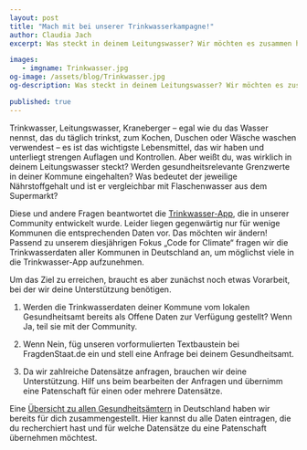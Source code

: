 ```yaml
---
layout: post
title: "Mach mit bei unserer Trinkwasserkampagne!"
author: Claudia Jach
excerpt: Was steckt in deinem Leitungswasser? Wir möchten es zusammen herausfinden und die Trinkwasser-App aus unserer Community mit den entsprechenden Daten füllen. Hilf uns dabei, indem du die Daten deiner Kommune recherchierst bzw. anfragst!

images:
   - imgname: Trinkwasser.jpg
og-image: /assets/blog/Trinkwasser.jpg
og-description: Was steckt in deinem Leitungswasser? Wir möchten es zusammen herausfinden und die Trinkwasser-App aus unserer Community mit den entsprechenden Daten füllen.

published: true
---
```

Trinkwasser, Leitungswasser, Kraneberger – egal wie du das Wasser nennst, das du täglich trinkst, zum Kochen, Duschen oder Wäsche waschen verwendest – es ist das wichtigste Lebensmittel, das wir haben und unterliegt strengen Auflagen und Kontrollen. Aber weißt du, was wirklich in deinem Leitungswasser steckt? Werden gesundheitsrelevante Grenzwerte in deiner Kommune eingehalten? Was bedeutet der jeweilige Nährstoffgehalt und ist er vergleichbar mit Flaschenwasser aus dem Supermarkt?

Diese und andere Fragen beantwortet die [Trinkwasser-App](https://trinkwasser.codefor.de/), die in unserer Community entwickelt wurde. Leider liegen gegenwärtig nur für wenige Kommunen die entsprechenden Daten vor. Das möchten wir ändern! Passend zu unserem diesjährigen Fokus „Code for Climate“ fragen wir die Trinkwasserdaten aller Kommunen in Deutschland an, um möglichst viele in die Trinkwasser-App aufzunehmen.

Um das Ziel zu erreichen, braucht es aber zunächst noch etwas Vorarbeit, bei der wir deine Unterstützung benötigen.

1. Werden die Trinkwasserdaten deiner Kommune vom lokalen Gesundheitsamt bereits als Offene Daten zur Verfügung gestellt? Wenn Ja, teil sie mit der Community.

2. Wenn Nein, füg unseren vorformulierten Textbaustein bei FragdenStaat.de ein und stell eine Anfrage bei deinem Gesundheitsamt.

3. Da wir zahlreiche Datensätze anfragen, brauchen wir deine Unterstützung. Hilf uns beim bearbeiten der Anfragen und übernimm eine Patenschaft für einen oder mehrere Datensätze. 

Eine [Übersicht zu allen Gesundheitsämtern](https://docs.google.com/spreadsheets/d/1peeFmvHIZgv-WunkLMmGVS2h933VJR-DxwwMtahZx4g/edit#gid=74020130) in Deutschland haben wir bereits für dich zusammengestellt. Hier kannst du alle Daten eintragen, die du recherchiert hast und für welche Datensätze du eine Patenschaft übernehmen möchtest.
